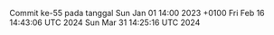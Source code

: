 Commit ke-55 pada tanggal Sun Jan 01 14:00 2023 +0100
Fri Feb 16 14:43:06 UTC 2024
Sun Mar 31 14:25:16 UTC 2024
